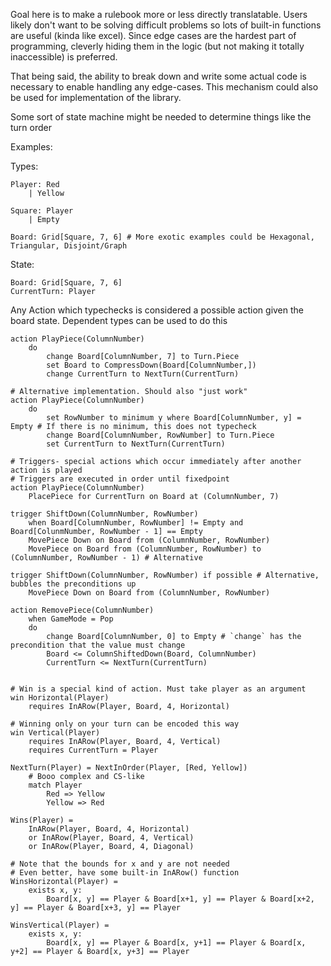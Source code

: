 Goal here is to make a rulebook more or less directly translatable. Users likely don't want to be solving difficult problems so lots of built-in functions are useful (kinda like excel). Since edge cases are the hardest part of programming, cleverly hiding them in the logic (but not making it totally inaccessible) is preferred.

That being said, the ability to break down and write some actual code is necessary to enable handling any edge-cases. This mechanism could also be used for implementation of the library.

Some sort of state machine might be needed to determine things like the turn order

Examples:

Types:
```
Player: Red
    | Yellow

Square: Player
    | Empty

Board: Grid[Square, 7, 6] # More exotic examples could be Hexagonal, Triangular, Disjoint/Graph
```

State:
```
Board: Grid[Square, 7, 6]
CurrentTurn: Player
```

Any Action which typechecks is considered a possible action given the board state. Dependent types can be used to do this
```
action PlayPiece(ColumnNumber)
    do 
        change Board[ColumnNumber, 7] to Turn.Piece
        set Board to CompressDown(Board[ColumnNumber,])
        change CurrentTurn to NextTurn(CurrentTurn)

# Alternative implementation. Should also "just work"
action PlayPiece(ColumnNumber)
    do 
        set RowNumber to minimum y where Board[ColumnNumber, y] = Empty # If there is no minimum, this does not typecheck
        change Board[ColumnNumber, RowNumber] to Turn.Piece
        set CurrentTurn to NextTurn(CurrentTurn)

# Triggers- special actions which occur immediately after another action is played
# Triggers are executed in order until fixedpoint
action PlayPiece(ColumnNumber)
    PlacePiece for CurrentTurn on Board at (ColumnNumber, 7)

trigger ShiftDown(ColumnNumber, RowNumber)
    when Board[ColumnNumber, RowNumber] != Empty and Board[ColunmNumber, RowNumber - 1] == Empty
    MovePiece Down on Board from (ColumnNumber, RowNumber)
    MovePiece on Board from (ColumnNumber, RowNumber) to (ColumnNumber, RowNumber - 1) # Alternative

trigger ShiftDown(ColumnNumber, RowNumber) if possible # Alternative, bubbles the preconditions up
    MovePiece Down on Board from (ColumnNumber, RowNumber)

action RemovePiece(ColumnNumber)
    when GameMode = Pop
    do 
        change Board[ColumnNumber, 0] to Empty # `change` has the precondition that the value must change
        Board <= ColumnShiftedDown(Board, ColumnNumber)
        CurrentTurn <= NextTurn(CurrentTurn)


# Win is a special kind of action. Must take player as an argument
win Horizontal(Player)
    requires InARow(Player, Board, 4, Horizontal)

# Winning only on your turn can be encoded this way
win Vertical(Player)
    requires InARow(Player, Board, 4, Vertical)
    requires CurrentTurn = Player
```

```
NextTurn(Player) = NextInOrder(Player, [Red, Yellow])
    # Booo complex and CS-like
    match Player
        Red => Yellow
        Yellow => Red

Wins(Player) =
    InARow(Player, Board, 4, Horizontal)
    or InARow(Player, Board, 4, Vertical)
    or InARow(Player, Board, 4, Diagonal)

# Note that the bounds for x and y are not needed
# Even better, have some built-in InARow() function
WinsHorizontal(Player) =
    exists x, y: 
        Board[x, y] == Player & Board[x+1, y] == Player & Board[x+2, y] == Player & Board[x+3, y] == Player

WinsVertical(Player) =
    exists x, y: 
        Board[x, y] == Player & Board[x, y+1] == Player & Board[x, y+2] == Player & Board[x, y+3] == Player
```